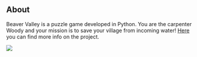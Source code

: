 ## About
Beaver Valley is a puzzle game developed in Python. You are the carpenter Woody and your mission is to save your village from incoming water! 
[Here](http://bit.ly/1Jkk5b8) you can find more info on the project.

<img src="https://raw.githubusercontent.com/mottalrd/beaver-valley/master/spash.jpg" />

